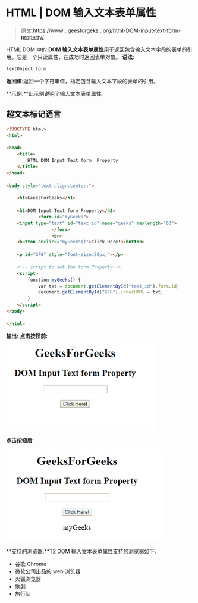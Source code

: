 # HTML | DOM 输入文本表单属性

> 原文:[https://www . geesforgeks . org/html-DOM-input-text-form-property/](https://www.geeksforgeeks.org/html-dom-input-text-form-property/)

HTML DOM 中的 **DOM 输入文本表单属性**用于返回包含输入文本字段的表单的引用。它是一个只读属性，在成功时返回表单对象。
**语法:**

```html
textObject.form
```

**返回值**:返回一个字符串值，指定包含输入文本字段的表单的引用。

**示例:**此示例说明了输入文本表单属性。

## 超文本标记语言

```html
<!DOCTYPE html>
<html>

<head>
    <title>
        HTML DOM Input Text form  Property
    </title>
</head>

<body style="text-align:center;">

    <h1>GeeksForGeeks</h1>

    <h2>DOM Input Text form Property</h2>
            <form id="myGeeks">
    <input type="text" id="text_id" name="geeks" maxlength="60">
                 </form>
                 <br>
    <button onclick="myGeeks()">Click Here!</button>

    <p id="GFG" style="font-size:20px;"></p>

    <!-- script to set the form Property-->
    <script>
        function myGeeks() {
            var txt = document.getElementById("text_id").form.id;
            document.getElementById("GFG").innerHTML = txt;
        }
    </script>
</body>

</html>                    
```

**输出:**
**点击按钮前:**

![](img/2de6b0948c59d5daaa8f59ea8692aad6.png)

**点击按钮后:**

![](img/a31c549d39eb6ccb63f69f18ff4b9157.png)

**支持的浏览器:**T2 DOM 输入文本表单属性支持的浏览器如下:

*   谷歌 Chrome
*   微软公司出品的 web 浏览器
*   火狐浏览器
*   歌剧
*   旅行队
